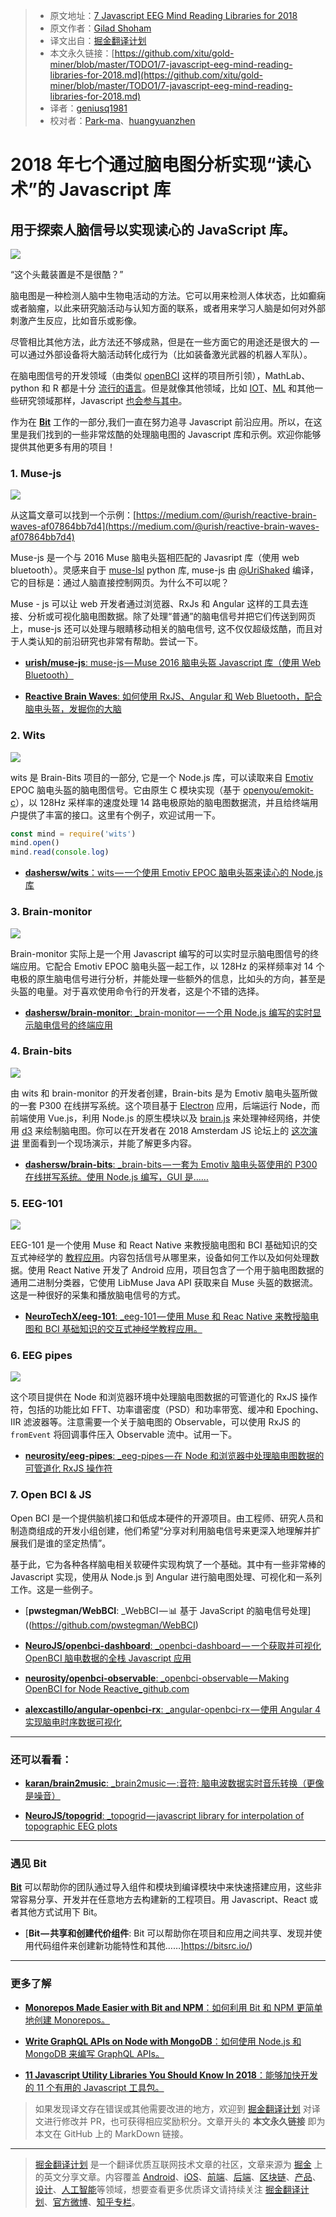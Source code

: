 > * 原文地址：[7 Javascript EEG Mind Reading Libraries for 2018](https://blog.bitsrc.io/7-javascript-eeg-mind-reading-libraries-for-2018-9a8e28544cd7)
> * 原文作者：[Gilad Shoham](https://blog.bitsrc.io/@giladshoham?source=post_header_lockup)
> * 译文出自：[掘金翻译计划](https://github.com/xitu/gold-miner)
> * 本文永久链接：[https://github.com/xitu/gold-miner/blob/master/TODO1/7-javascript-eeg-mind-reading-libraries-for-2018.md](https://github.com/xitu/gold-miner/blob/master/TODO1/7-javascript-eeg-mind-reading-libraries-for-2018.md)
> * 译者：[geniusq1981](https://github.com/geniusq1981)
> * 校对者：[Park-ma](https://github.com/Park-ma)、[huangyuanzhen](https://github.com/huangyuanzhen)

# 2018 年七个通过脑电图分析实现“读心术”的 Javascript 库

## 用于探索人脑信号以实现读心的 JavaScript 库。

![](https://cdn-images-1.medium.com/max/1600/1*TOFxZJnsy9DPK3a3ZES05w.jpeg)

“这个头戴装置是不是很酷？”

脑电图是一种检测人脑中生物电活动的方法。它可以用来检测人体状态，比如癫痫或者脑瘤，以此来研究脑活动与认知方面的联系，或者用来学习人脑是如何对外部刺激产生反应，比如音乐或影像。

尽管相比其他方法，此方法还不够成熟，但是在一些方面它的用途还是很大的 — 可以通过外部设备将大脑活动转化成行为（比如装备激光武器的机器人军队）。

在脑电图信号的开发领域（由类似 [openBCI](http://openbci.com/) 这样的项目所引领），MathLab、python 和 R 都是十分 [流行的语言](https://www.researchgate.net/post/What_is_the_best_open_source_software_to_analyse_EEG_signals2)。但是就像其他领域，比如 [IOT](https://blog.bitsrc.io/10-javascript-iot-libraries-to-use-in-your-next-projects-bef5f9136f83)、[ML](https://blog.bitsrc.io/11-javascript-machine-learning-libraries-to-use-in-your-app-c49772cca46c) 和其他一些研究领域那样，Javascript [也会参与其中](http://www.castillo.io/blog/2016/4/25/neurojavascript/getting-your-brainwaves-to-the-browser-with-javascript)。

作为在 [**Bit**](https://bitsrc.io) 工作的一部分,我们一直在努力追寻 Javascript 前沿应用。所以，在这里是我们找到的一些非常炫酷的处理脑电图的 Javascript 库和示例。欢迎你能够提供其他更多有用的项目！

### 1. Muse-js

![](https://cdn-images-1.medium.com/max/1600/1*gN7_qSoxnCv7y2rW8WpO2g.gif)

从这篇文章可以找到一个示例：[https://medium.com/@urish/reactive-brain-waves-af07864bb7d4](https://medium.com/@urish/reactive-brain-waves-af07864bb7d4)

Muse-js 是一个与 2016 Muse 脑电头盔相匹配的 Javasript 库（使用 web bluetooth）。灵感来自于 [muse-lsl](https://github.com/alexandrebarachant/muse-lsl/blob/d2b74412585f3baa852516542a0d0853faec1b4e/muse/muse.py) python 库, muse-js 由 [@UriShaked](https://twitter.com/UriShaked) 编译，它的目标是：通过人脑直接控制网页。为什么不可以呢？

Muse - js 可以让 web 开发者通过浏览器、RxJs 和 Angular 这样的工具去连接、分析或可视化脑电图数据。除了处理“普通”的脑电信号并把它们传送到网页上，muse-js 还可以处理与眼睛移动相关的脑电信号, 这不仅仅超级炫酷，而且对于人类认知的前沿研究也非常有帮助。尝试一下。

* [**urish/muse-js**: muse-js — Muse 2016 脑电头盔 Javascript 库（使用 Web Bluetooth）](https://github.com/urish/muse-js)

* [**Reactive Brain Waves**: 如何使用 RxJS、Angular 和 Web Bluetooth，配合脑电头盔，发掘你的大脑](https://medium.com/@urish/reactive-brain-waves-af07864bb7d4)

### 2. Wits

![](https://cdn-images-1.medium.com/max/1600/1*AlCW5rzbus1jqJBDSiIkRw.gif)

wits 是 Brain-Bits 项目的一部分, 它是一个 Node.js 库，可以读取来自 [Emotiv](https://www.emotiv.com/) EPOC 脑电头盔的脑电图信号。它由原生 C 模块实现（基于 [openyou/emokit-c](https://github.com/openyou/emokit-c.git)），以 128Hz 采样率的速度处理 14 路电极原始的脑电图数据流，并且给终端用户提供了丰富的接口。这里有个例子，欢迎试用一下。

```Javascript
const mind = require('wits')
mind.open()
mind.read(console.log)
```

* [**dashersw/wits**：wits — 一个使用 Emotiv EPOC 脑电头盔来读心的 Node.js 库](https://github.com/dashersw/wits)

### 3. Brain-monitor

![](https://cdn-images-1.medium.com/max/1600/1*hDVSjp4vSjrmqt0wwvKU1Q.gif)

Brain-monitor 实际上是一个用 Javascript 编写的可以实时显示脑电图信号的终端应用。它配合 Emotiv EPOC 脑电头盔一起工作，以 128Hz 的采样频率对 14 个电极的原生脑电信号进行分析，并能处理一些额外的信息，比如头的方向，甚至是头盔的电量。对于喜欢使用命令行的开发者，这是个不错的选择。

* [**dashersw/brain-monitor**: _brain-monitor — 一个用 Node.js 编写的实时显示脑电信号的终端应用](https://github.com/dashersw/brain-monitor)

### 4. Brain-bits

![](https://cdn-images-1.medium.com/max/1600/1*6pYMJ2_4fV8iMP2_sPwTAg.gif)

由 wits 和 brain-monitor 的开发者创建，Brain-bits 是为 Emotiv 脑电头盔所做的一套 P300 在线拼写系统。这个项目基于 [Electron](https://electronjs.org) 应用，后端运行 Node，而前端使用 Vue.js，利用 Node.js 的原生模块以及 [brain.js](https://github.com/BrainJS/brain.js) 来处理神经网络，并使用 [d3](https://d3js.org) 来绘制脑电图。你可以在开发者在 2018 Amsterdam JS 论坛上的 [这次演讲](https://www.youtube.com/watch?v=_4nrh6mTt4E) 里面看到一个现场演示，并能了解更多内容。

* [**dashersw/brain-bits**: _brain-bits — 一套为 Emotiv 脑电头盔使用的 P300 在线拼写系统。使用 Node.js 编写，GUI 是……](https://github.com/dashersw/brain-bits)

### 5. EEG-101

![](https://cdn-images-1.medium.com/max/1600/1*iPMqXQS3FK1lOa3sD6oolw.png)

EEG-101 是一个使用 Muse 和 React Native 来教授脑电图和 BCI 基础知识的交互式神经学的 [教程应用](https://play.google.com/store/apps/details?id=com.eeg_project&hl=en)。内容包括信号从哪里来，设备如何工作以及如何处理数据。使用 React Native 开发了 Android 应用，项目包含了一个用于脑电图数据的通用二进制分类器，它使用 LibMuse Java API 获取来自 Muse 头盔的数据流。这是一种很好的采集和播放脑电信号的方式。

* [**NeuroTechX/eeg-101**: _eeg-101 — 使用 Muse 和 Reac Native 来教授脑电图和 BCI 基础知识的交互式神经学教程应用。](https://github.com/NeuroTechX/eeg-101)

### 6. EEG pipes

![](https://cdn-images-1.medium.com/max/1600/1*1SPDOMNKy-3ntUgiDnpeDA.png)

这个项目提供在 Node 和浏览器环境中处理脑电图数据的可管道化的 RxJS 操作符，包括的功能比如 FFT、功率谱密度（PSD）和功率带宽、缓冲和 Epoching、IIR 滤波器等。注意需要一个关于脑电图的 Observable，可以使用 RxJS 的 `fromEvent` 将回调事件压入 Observable 流中。试用一下。

* [**neurosity/eeg-pipes**: _eeg-pipes — 在 Node 和浏览器中处理脑电图数据的可管道化 RxJS 操作符](https://github.com/neurosity/eeg-pipes)

### 7. Open BCI & JS

Open BCI 是一个提供脑机接口和低成本硬件的开源项目。由工程师、研究人员和制造商组成的开发小组创建，他们希望“分享对利用脑电信号来更深入地理解并扩展我们是谁的坚定热情”。

基于此，它为各种各样脑电相关软硬件实现构筑了一个基础。其中有一些非常棒的 Javascript 实现，使用从 Node.js 到 Angular 进行脑电图处理、可视化和一系列工作。这是一些例子。

* [**pwstegman/WebBCI**: _WebBCI — :bar_chart: 基于 JavaScript 的脑电信号处理]((https://github.com/pwstegman/WebBCI)

* [**NeuroJS/openbci-dashboard**: _openbci-dashboard — 一个获取并可视化 OpenBCI 脑电数据的全栈 Javascript 应用](https://github.com/NeuroJS/openbci-dashboard)

* [**neurosity/openbci-observable**: _openbci-observable — Making OpenBCI for Node Reactive_github.com](https://github.com/neurosity/openbci-observable)

* [**alexcastillo/angular-openbci-rx**: _angular-openbci-rx — 使用 Angular 4 实现脑电时序数据可视化](https://github.com/alexcastillo/angular-openbci-rx)

* * *

### 还可以看看：

* [**karan/brain2music**: _brain2music — :音符: 脑电波数据实时音乐转换（更像是噪音）](https://github.com/karan/brain2music)

* [**NeuroJS/topogrid**: _topogrid — javascript library for interpolation of topographic EEG plots](https://github.com/NeuroJS/topogrid)

* * *

### 遇见 Bit

[**Bit**](https://bitsrc.io) 可以帮助你的团队通过导入组件和模块到编译模块中来快速搭建应用，这些非常容易分享、开发并在任意地方去构建新的工程项目。用 Javascript、React 或者其他方式试用下 Bit。

* [**Bit — 共享和创建代价组件**: Bit 可以帮助你在项目和应用之间共享、发现并使用代码组件来创建新功能特性和其他……]https://bitsrc.io/)

* * *

### 更多了解

* [**Monorepos Made Easier with Bit and NPM**：如何利用 Bit 和 NPM 更简单地创建 Monorepos。](https://blog.bitsrc.io/monorepo-architecture-simplified-with-bit-and-npm-b1354be62870)

* [**Write GraphQL APIs on Node with MongoDB**：如何使用 Node.js 和 MongoDB 来编写 GraphQL APIs。](https://blog.bitsrc.io/write-graphql-apis-on-node-with-mongodb-f3d0084cbbb8)

* [**11 Javascript Utility Libraries You Should Know In 2018**：能够加快开发的 11 个有用的 Javascript 工具包。](https://blog.bitsrc.io/11-javascript-utility-libraries-you-should-know-in-2018-3646fb31ade)

> 如果发现译文存在错误或其他需要改进的地方，欢迎到 [掘金翻译计划](https://github.com/xitu/gold-miner) 对译文进行修改并 PR，也可获得相应奖励积分。文章开头的 **本文永久链接** 即为本文在 GitHub 上的 MarkDown 链接。


---

> [掘金翻译计划](https://github.com/xitu/gold-miner) 是一个翻译优质互联网技术文章的社区，文章来源为 [掘金](https://juejin.im) 上的英文分享文章。内容覆盖 [Android](https://github.com/xitu/gold-miner#android)、[iOS](https://github.com/xitu/gold-miner#ios)、[前端](https://github.com/xitu/gold-miner#前端)、[后端](https://github.com/xitu/gold-miner#后端)、[区块链](https://github.com/xitu/gold-miner#区块链)、[产品](https://github.com/xitu/gold-miner#产品)、[设计](https://github.com/xitu/gold-miner#设计)、[人工智能](https://github.com/xitu/gold-miner#人工智能)等领域，想要查看更多优质译文请持续关注 [掘金翻译计划](https://github.com/xitu/gold-miner)、[官方微博](http://weibo.com/juejinfanyi)、[知乎专栏](https://zhuanlan.zhihu.com/juejinfanyi)。
